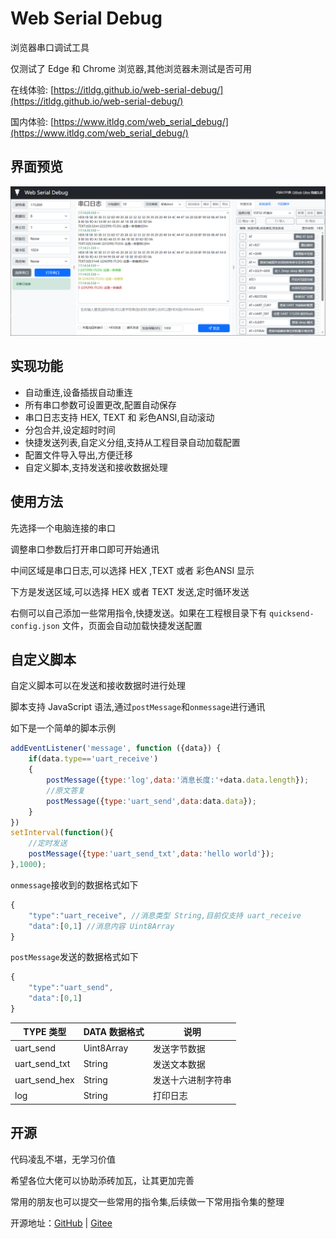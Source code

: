 # Web Serial Debug

浏览器串口调试工具

仅测试了 Edge 和 Chrome 浏览器,其他浏览器未测试是否可用

在线体验: [https://itldg.github.io/web-serial-debug/](https://itldg.github.io/web-serial-debug/)

国内体验: [https://www.itldg.com/web_serial_debug/](https://www.itldg.com/web_serial_debug/)

## 界面预览

![界面预览](/imgs/main.png)

## 实现功能

-   自动重连,设备插拔自动重连
-   所有串口参数可设置更改,配置自动保存
-   串口日志支持 HEX, TEXT 和 彩色ANSI,自动滚动
-   分包合并,设定超时时间
-   快捷发送列表,自定义分组,支持从工程目录自动加载配置
-   配置文件导入导出,方便迁移
-   自定义脚本,支持发送和接收数据处理

## 使用方法

先选择一个电脑连接的串口

调整串口参数后打开串口即可开始通讯

中间区域是串口日志,可以选择 HEX ,TEXT 或者 彩色ANSI 显示

下方是发送区域,可以选择 HEX 或者 TEXT 发送,定时循环发送

右侧可以自己添加一些常用指令,快捷发送。如果在工程根目录下有 `quicksend-config.json` 文件，页面会自动加载快捷发送配置

## 自定义脚本

自定义脚本可以在发送和接收数据时进行处理

脚本支持 JavaScript 语法,通过`postMessage`和`onmessage`进行通讯

如下是一个简单的脚本示例

```javascript
addEventListener('message', function ({data}) {
    if(data.type=='uart_receive')
    {
        postMessage({type:'log',data:'消息长度:'+data.data.length});
        //原文答复
        postMessage({type:'uart_send',data:data.data});
    }
})
setInterval(function(){
    //定时发送
    postMessage({type:'uart_send_txt',data:'hello world'});
},1000);
```

`onmessage`接收到的数据格式如下

```js
{
    "type":"uart_receive", //消息类型 String,目前仅支持 uart_receive
    "data":[0,1] //消息内容 Uint8Array
}
```

`postMessage`发送的数据格式如下

```js
{
    "type":"uart_send", 
    "data":[0,1]
}
```

| TYPE 类型     | DATA 数据格式 | 说明               |
| ------------- | ------------- | ------------------ |
| uart_send     | Uint8Array    | 发送字节数据       |
| uart_send_txt | String        | 发送文本数据       |
| uart_send_hex | String        | 发送十六进制字符串 |
| log           | String        | 打印日志           |


## 开源

代码凌乱不堪，无学习价值

希望各位大佬可以协助添砖加瓦，让其更加完善

常用的朋友也可以提交一些常用的指令集,后续做一下常用指令集的整理

开源地址：[GitHub](https://github.com/itldg/web-serial-debug) | [Gitee](https://gitee.com/itldg/web-serial-debug)
